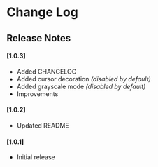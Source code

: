 # Change Log

## Release Notes

#### [1.0.3]

- Added CHANGELOG
- Added cursor decoration _(disabled by default)_
- Added grayscale mode _(disabled by default)_
- Improvements

#### [1.0.2]

- Updated README

#### [1.0.1]

- Initial release
